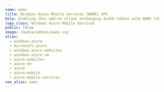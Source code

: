 ```yaml
---
name: wams
title: Windows Azure Mobile Services (WAMS) API
help: Enabling this add-on allows exchanging Auth0 tokens with WAMS tokens that can be used to call their APIs flowing the user identity.
logo_class: Windows Azure Mobile Services
public: false
image: /media/addons/wams.svg
alias:
  - windows-azure
  - microsoft-azure
  - windows-azure-websites
  - windows-azure-vm
  - azure-websites
  - azure-vm
  - azure
  - azure-mobile
  - azure-mobile-services
seo_alias: wams
---
```

